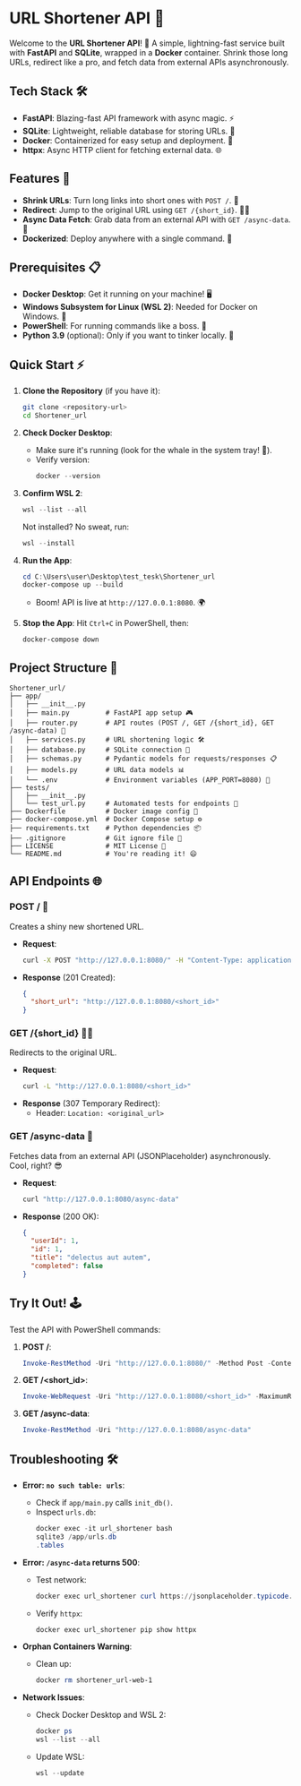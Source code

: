 # URL Shortener API 🌟

Welcome to the **URL Shortener API**! 🎉 A simple, lightning-fast service built with **FastAPI** and **SQLite**, wrapped in a **Docker** container. Shrink those long URLs, redirect like a pro, and fetch data from external APIs asynchronously. 

## Tech Stack 🛠️
- **FastAPI**: Blazing-fast API framework with async magic. ⚡
- **SQLite**: Lightweight, reliable database for storing URLs. 💾
- **Docker**: Containerized for easy setup and deployment. 🐳
- **httpx**: Async HTTP client for fetching external data. 🌐

## Features 🎯
- **Shrink URLs**: Turn long links into short ones with `POST /`. 🔗
- **Redirect**: Jump to the original URL using `GET /{short_id}`. 🏃‍♂️
- **Async Data Fetch**: Grab data from an external API with `GET /async-data`. 📡
- **Dockerized**: Deploy anywhere with a single command. 🐳

## Prerequisites 📋
- **Docker Desktop**: Get it running on your machine! 🖥️
- **Windows Subsystem for Linux (WSL 2)**: Needed for Docker on Windows. 🐧
- **PowerShell**: For running commands like a boss. 💪
- **Python 3.9** (optional): Only if you want to tinker locally. 🐍

## Quick Start ⚡
1. **Clone the Repository** (if you have it):
   ```bash
   git clone <repository-url>
   cd Shortener_url
   ```

2. **Check Docker Desktop**:
   - Make sure it's running (look for the whale in the system tray! 🐳).
   - Verify version:
     ```powershell
     docker --version
     ```

3. **Confirm WSL 2**:
   ```powershell
   wsl --list --all
   ```
   Not installed? No sweat, run:
   ```powershell
   wsl --install
   ```

4. **Run the App**:
   ```powershell
   cd C:\Users\user\Desktop\test_tesk\Shortener_url
   docker-compose up --build
   ```
   - Boom! API is live at `http://127.0.0.1:8080`. 🌍

5. **Stop the App**:
   Hit `Ctrl+C` in PowerShell, then:
   ```powershell
   docker-compose down
   ```

## Project Structure 📂
```
Shortener_url/
├── app/
│   ├── __init__.py
│   ├── main.py         # FastAPI app setup 🎮
│   ├── router.py       # API routes (POST /, GET /{short_id}, GET /async-data) 🚦
│   ├── services.py     # URL shortening logic 🛠️
│   ├── database.py     # SQLite connection 🔌
│   ├── schemas.py      # Pydantic models for requests/responses 📋
│   ├── models.py       # URL data models 📊
│   └── .env            # Environment variables (APP_PORT=8080) 🔑
├── tests/
│   ├── __init__.py
│   └── test_url.py     # Automated tests for endpoints 🧪
├── Dockerfile          # Docker image config 🐳
├── docker-compose.yml  # Docker Compose setup ⚙️
├── requirements.txt    # Python dependencies 📦
├── .gitignore          # Git ignore file 🙈
├── LICENSE             # MIT License 📜
└── README.md           # You're reading it! 😄
```

## API Endpoints 🌐

### POST / 🔗
Creates a shiny new shortened URL.

- **Request**:
  ```bash
  curl -X POST "http://127.0.0.1:8080/" -H "Content-Type: application/json" -d '{"url": "http://example.com"}'
  ```
- **Response** (201 Created):
  ```json
  {
    "short_url": "http://127.0.0.1:8080/<short_id>"
  }
  ```

### GET /{short_id} 🏃‍♂️
Redirects to the original URL.

- **Request**:
  ```bash
  curl -L "http://127.0.0.1:8080/<short_id>"
  ```
- **Response** (307 Temporary Redirect):
  - Header: `Location: <original_url>`

### GET /async-data 📡
Fetches data from an external API (JSONPlaceholder) asynchronously. Cool, right? 😎

- **Request**:
  ```bash
  curl "http://127.0.0.1:8080/async-data"
  ```
- **Response** (200 OK):
  ```json
  {
    "userId": 1,
    "id": 1,
    "title": "delectus aut autem",
    "completed": false
  }
  ```

## Try It Out! 🕹️
Test the API with PowerShell commands:

1. **POST /**:
   ```powershell
   Invoke-RestMethod -Uri "http://127.0.0.1:8080/" -Method Post -ContentType "application/json" -Body '{"url": "http://example.com"}'
   ```

2. **GET /<short_id>**:
   ```powershell
   Invoke-WebRequest -Uri "http://127.0.0.1:8080/<short_id>" -MaximumRedirection 0
   ```

3. **GET /async-data**:
   ```powershell
   Invoke-RestMethod -Uri "http://127.0.0.1:8080/async-data"
   ```

## Troubleshooting 🛠️
- **Error: `no such table: urls`**:
  - Check if `app/main.py` calls `init_db()`.
  - Inspect `urls.db`:
    ```powershell
    docker exec -it url_shortener bash
    sqlite3 /app/urls.db
    .tables
    ```

- **Error: `/async-data` returns 500**:
  - Test network:
    ```powershell
    docker exec url_shortener curl https://jsonplaceholder.typicode.com/todos/1
    ```
  - Verify `httpx`:
    ```powershell
    docker exec url_shortener pip show httpx
    ```

- **Orphan Containers Warning**:
  - Clean up:
    ```powershell
    docker rm shortener_url-web-1
    ```

- **Network Issues**:
  - Check Docker Desktop and WSL 2:
    ```powershell
    docker ps
    wsl --list --all
    ```
  - Update WSL:
    ```powershell
    wsl --update
    ```
